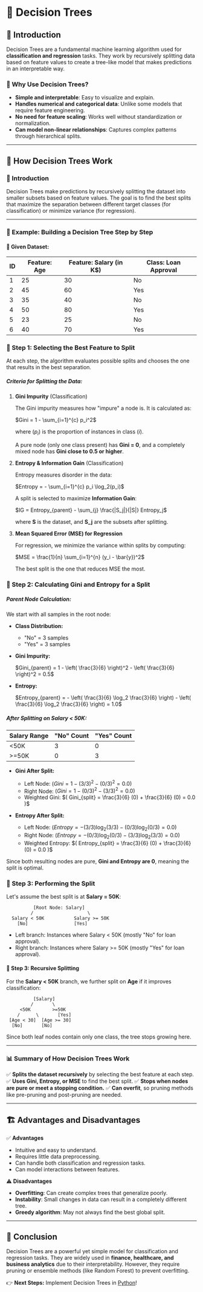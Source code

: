 # 📘 Decision Trees

## 📌 Introduction
Decision Trees are a fundamental machine learning algorithm used for **classification and regression** tasks. They work by recursively splitting data based on feature values to create a tree-like model that makes predictions in an interpretable way.

### 🔹 Why Use Decision Trees?
- **Simple and interpretable**: Easy to visualize and explain.
- **Handles numerical and categorical data**: Unlike some models that require feature engineering.
- **No need for feature scaling**: Works well without standardization or normalization.
- **Can model non-linear relationships**: Captures complex patterns through hierarchical splits.

---

## 📐 How Decision Trees Work

### 📌 Introduction
Decision Trees make predictions by recursively splitting the dataset into smaller subsets based on feature values. The goal is to find the best splits that maximize the separation between different target classes (for classification) or minimize variance (for regression).

---

### 📐 Example: Building a Decision Tree Step by Step

#### 🔹 Given Dataset:
| ID | Feature: Age | Feature: Salary (in K$) | Class: Loan Approval |
|----|-------------|----------------------|------------------|
| 1  | 25          | 30                   | No               |
| 2  | 45          | 60                   | Yes              |
| 3  | 35          | 40                   | No               |
| 4  | 50          | 80                   | Yes              |
| 5  | 23          | 25                   | No               |
| 6  | 40          | 70                   | Yes              |

### 🔹 Step 1: Selecting the Best Feature to Split
At each step, the algorithm evaluates possible splits and chooses the one that results in the best separation.

##### **Criteria for Splitting the Data:**
1. **Gini Impurity** (Classification)
   
   The Gini impurity measures how "impure" a node is. It is calculated as:
   
   $Gini = 1 - \sum_{i=1}^{c} p_i^2$

   where $( p_i )$ is the proportion of instances in class $( i )$.
   
   A pure node (only one class present) has **Gini = 0**, and a completely mixed node has **Gini close to 0.5 or higher**.

2. **Entropy & Information Gain** (Classification)
   
   Entropy measures disorder in the data:
   
   $Entropy = - \sum_{i=1}^{c} p_i \log_2(p_i)$
   
   A split is selected to maximize **Information Gain**:
   
   $IG = Entropy_{parent} - \sum_{j} \frac{|S_j|}{|S|} Entropy_j$
   
   where **S** is the dataset, and **S_j** are the subsets after splitting.
   
3. **Mean Squared Error (MSE) for Regression**
   
   For regression, we minimize the variance within splits by computing:
   
    $MSE = \frac{1}{n} \sum_{i=1}^{n} (y_i - \bar{y})^2$

   The best split is the one that reduces MSE the most.

### 🔹 Step 2: Calculating Gini and Entropy for a Split
##### **Parent Node Calculation:**
We start with all samples in the root node:

- **Class Distribution:**
  - "No" = 3 samples
  - "Yes" = 3 samples

- **Gini Impurity:**

  $Gini_{parent} = 1 - \left( \frac{3}{6} \right)^2 - \left( \frac{3}{6} \right)^2 = 0.5$


- **Entropy:**

  $Entropy_{parent} = - \left( \frac{3}{6} \log_2 \frac{3}{6} \right) - \left( \frac{3}{6} \log_2 \frac{3}{6} \right) = 1.0$

##### **After Splitting on Salary < 50K:**
| Salary Range | "No" Count | "Yes" Count |
|-------------|-----------|-----------|
| <50K       | 3         | 0         |
| >=50K      | 0         | 3         |

- **Gini After Split:**
  - Left Node: $( Gini = 1 - (3/3)^2 - (0/3)^2 = 0.0 )$
  - Right Node: $( Gini = 1 - (0/3)^2 - (3/3)^2 = 0.0 )$
  - Weighted Gini: $( Gini_{split} = \frac{3}{6} (0) + \frac{3}{6} (0) = 0.0 )$

- **Entropy After Split:**
  - Left Node: $( Entropy = - (3/3) \log_2(3/3) - (0/3) \log_2(0/3) = 0.0 )$
  - Right Node: $( Entropy = - (0/3) \log_2(0/3) - (3/3) \log_2(3/3) = 0.0 )$
  - Weighted Entropy: $( Entropy_{split} = \frac{3}{6} (0) + \frac{3}{6} (0) = 0.0 )$

Since both resulting nodes are pure, **Gini and Entropy are 0**, meaning the split is optimal.

### 🔹 Step 3: Performing the Split
Let's assume the best split is at **Salary = 50K**:

```
          [Root Node: Salary]
         /                    \
  Salary < 50K           Salary >= 50K
    [No]                 [Yes]
```
- Left branch: Instances where Salary < 50K (mostly "No" for loan approval).
- Right branch: Instances where Salary >= 50K (mostly "Yes" for loan approval).

#### 🔹 Step 3: Recursive Splitting
For the **Salary < 50K** branch, we further split on **Age** if it improves classification:

```
          [Salary]
         /       \
     <50K        >=50K
    /      \       [Yes]
 [Age < 30]  [Age >= 30]
  [No]       [No]
```
Since both leaf nodes contain only one class, the tree stops growing here.

---

### 📊 Summary of How Decision Trees Work
✅ **Splits the dataset recursively** by selecting the best feature at each step.
✅ **Uses Gini, Entropy, or MSE** to find the best split.
✅ **Stops when nodes are pure or meet a stopping condition.**
✅ **Can overfit**, so pruning methods like pre-pruning and post-pruning are needed.

---

## 🏗️ Advantages and Disadvantages
✅ **Advantages**
- Intuitive and easy to understand.
- Requires little data preprocessing.
- Can handle both classification and regression tasks.
- Can model interactions between features.

⚠️ **Disadvantages**
- **Overfitting**: Can create complex trees that generalize poorly.
- **Instability**: Small changes in data can result in a completely different tree.
- **Greedy algorithm**: May not always find the best global split.

---

## 📌 Conclusion
Decision Trees are a powerful yet simple model for classification and regression tasks. They are widely used in **finance, healthcare, and business analytics** due to their interpretability. However, they require pruning or ensemble methods (like Random Forest) to prevent overfitting.

👉 **Next Steps:** Implement Decision Trees in [Python](/notebooks/01_Aprendizaje_Supervisado/02_Tree_Based_Models/01_Decision_Trees.ipynb)!






